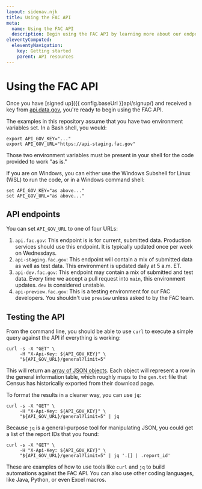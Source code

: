 ```yaml
---
layout: sidenav.njk
title: Using the FAC API
meta:
  name: Using the FAC API
  description: Begin using the FAC API by learning more about our endpoints and test scenarios.
eleventyComputed:
  eleventyNavigation:
    key: Getting started
    parent: API resources
---
```


# Using the FAC API

Once you have [signed up]({{ config.baseUrl }}api/signup/) and received a key from [api.data.gov](https://api.data.gov/), you're ready to begin using the FAC API. 

The examples in this repository assume that you have two environment variables set. In a Bash shell, you would:

```
export API_GOV_KEY="..."
export API_GOV_URL="https://api-staging.fac.gov"
```

Those two environment variables must be present in your shell for the code provided to work "as is." 

If you are on Windows, you can either use the Windows Subshell for Linux (WSL) to run the code, or in a Windows command shell:

```
set API_GOV_KEY="as above..."
set API_GOV_URL="as above..."
```

## API endpoints

You can set `API_GOV_URL` to one of four URLs:

1. `api.fac.gov`: This endpoint is is for current, submitted data. Production services should use this endpoint. It is typically updated once per week on Wednesdays.
2. `api-staging.fac.gov`: This endpoint will contain a mix of submitted data as well as test data. This environment is updated daily at 5 a.m. ET.
3. `api-dev.fac.gov`: This endpoint may contain a mix of submitted and test data. Every time we accept a pull request into `main`, this environment updates. `dev` is considered unstable.
4. `api-preview.fac.gov`: This is a testing environment for our FAC developers. You shouldn't use `preview` unless asked to by the FAC team.

## Testing the API

From the command line, you should be able to use `curl` to execute a simple query against the API if everything is working:

```
curl -s -X "GET" \
     -H "X-Api-Key: ${API_GOV_KEY}" \
     "${API_GOV_URL}/general?limit=5"
```

This will return an [array of JSON objects](https://developer.mozilla.org/en-US/docs/Learn/JavaScript/Objects/JSON). Each object will represent a row in the general information table, which roughly maps to the `gen.txt` file that Census has historically exported from their download page.

To format the results in a cleaner way, you can use `jq`:

```
curl -s -X "GET" \
     -H "X-Api-Key: ${API_GOV_KEY}" \
     "${API_GOV_URL}/general?limit=5" | jq
```

Because `jq` is a general-purpose tool for manipulating JSON, you could get a list of the report IDs that you found:

```
curl -s -X "GET" \
     -H "X-Api-Key: ${API_GOV_KEY}" \
     "${API_GOV_URL}/general?limit=5" | jq '.[] | .report_id'
```

These are examples of how to use tools like `curl` and `jq` to build automations against the FAC API. You can also use other coding languages, like Java, Python, or even Excel macros.
